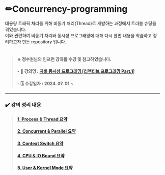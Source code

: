# ✏**Concurrency-programming**

대용량 트래픽 처리를 위해 비동기 처리(Thread)로 개발하는 과정에서 트러블 슈팅을 겪었습니다. </br>
이와 관련하여 비동기 처리와 동시성 프로그래밍에 대해 다시 한번 내용을 학습하고 정리하고자 만든 repository 입니다. </br>
</br>

> #### ※ 정수원님의 인프런 강의를 수강 및 참고하였습니다.
> #### - 📝 강의명 : [자바 동시성 프로그래밍 [리액티브 프로그래밍 Part.1]](https://www.inflearn.com/course/%EC%9E%90%EB%B0%94-%EB%8F%99%EC%8B%9C%EC%84%B1-%ED%94%84%EB%A1%9C%EA%B7%B8%EB%9E%98%EB%B0%8D-%EB%A6%AC%EC%95%A1%ED%8B%B0%EB%B8%8C-part1/dashboard)
> #### - 🗓 수강일자 : 2024. 07. 01 ~

---

### ✔️ 강의 정리 내용

> #### [1. Process & Thread 요약](https://github.com/opopqkr/concurrency-programming/blob/main/sumarry/1.%20Process%20%26%20Thread.md) <br>
> #### [2. Concurrent & Parallel 요약](https://github.com/opopqkr/concurrency-programming/blob/main/sumarry/2.%20Concurrent%20%26%20Parallel.md) <br>
> #### [3. Context Switch 요약](https://github.com/opopqkr/concurrency-programming/blob/main/sumarry/3.%20Context%20Switch.md) <br>
> #### [4. CPU & IO Bound 요약](https://github.com/opopqkr/concurrency-programming/blob/main/sumarry/4.%20CPU%20Bound%20%26%20IO%20Bound.md) <br>
> #### [5. User & Kernel Mode 요약](https://github.com/opopqkr/concurrency-programming/blob/main/sumarry/5.%20User%20Mode%20&%20Kernel%20Mode.md) <br>